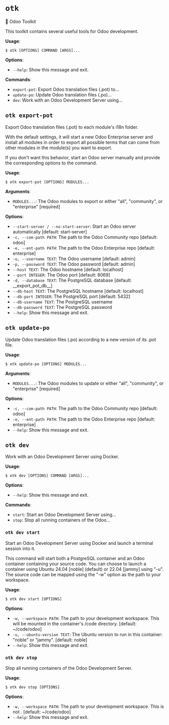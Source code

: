 # `otk`

🧰 Odoo Toolkit

This toolkit contains several useful tools for Odoo development.

**Usage**:

```console
$ otk [OPTIONS] COMMAND [ARGS]...
```

**Options**:

* `--help`: Show this message and exit.

**Commands**:

* `export-pot`: Export Odoo translation files (.pot) to...
* `update-po`: Update Odoo translation files (.po)...
* `dev`: Work with an Odoo Development Server using...

## `otk export-pot`

Export Odoo translation files (.pot) to each module's i18n folder.

With the default settings, it will start a new Odoo Enterprise server and install all modules in order to export
all possible terms that can come from other modules in the module(s) you want to export.

If you don't want this behavior, start an Odoo server manually and provide the corresponding options to the
command.

**Usage**:

```console
$ otk export-pot [OPTIONS] MODULES...
```

**Arguments**:

* `MODULES...`: The Odoo modules to export or either "all", "community", or "enterprise"  [required]

**Options**:

* `--start-server / --no-start-server`: Start an Odoo server automatically  [default: start-server]
* `-c, --com-path PATH`: The path to the Odoo Community repo  [default: odoo]
* `-e, --ent-path PATH`: The path to the Odoo Enterprise repo  [default: enterprise]
* `-u, --username TEXT`: The Odoo username  [default: admin]
* `-p, --password TEXT`: The Odoo password  [default: admin]
* `--host TEXT`: The Odoo hostname  [default: localhost]
* `--port INTEGER`: The Odoo port  [default: 8069]
* `-d, --database TEXT`: The PostgreSQL database  [default: \_\_export\_pot\_db\_\_]
* `--db-host TEXT`: The PostgreSQL hostname  [default: localhost]
* `--db-port INTEGER`: The PostgreSQL port  [default: 5432]
* `--db-username TEXT`: The PostgreSQL username
* `--db-password TEXT`: The PostgreSQL password
* `--help`: Show this message and exit.

## `otk update-po`

Update Odoo translation files (.po) according to a new version of its .pot file.

**Usage**:

```console
$ otk update-po [OPTIONS] MODULES...
```

**Arguments**:

* `MODULES...`: The Odoo modules to update or either "all", "community", or "enterprise"  [required]

**Options**:

* `-c, --com-path PATH`: The path to the Odoo Community repo  [default: odoo]
* `-e, --ent-path PATH`: The path to the Odoo Enterprise repo  [default: enterprise]
* `--help`: Show this message and exit.

## `otk dev`

Work with an Odoo Development Server using Docker.

**Usage**:

```console
$ otk dev [OPTIONS] COMMAND [ARGS]...
```

**Options**:

* `--help`: Show this message and exit.

**Commands**:

* `start`: Start an Odoo Development Server using...
* `stop`: Stop all running containers of the Odoo...

### `otk dev start`

Start an Odoo Development Server using Docker and launch a terminal session into it.

This command will start both a PostgreSQL container and an Odoo container containing your source code.
You can choose to launch a container using Ubuntu 24.04 [noble] (default) or 22.04 [jammy] using "-u".
The source code can be mapped using the "-w" option as the path to your workspace.

**Usage**:

```console
$ otk dev start [OPTIONS]
```

**Options**:

* `-w, --workspace PATH`: The path to your development workspace. This will be mounted in the container's /code directory.  [default: ~/code/odoo]
* `-u, --ubuntu-version TEXT`: The Ubuntu version to run in this container: "noble" or "jammy".  [default: noble]
* `--help`: Show this message and exit.

### `otk dev stop`

Stop all running containers of the Odoo Development Server.

**Usage**:

```console
$ otk dev stop [OPTIONS]
```

**Options**:

* `-w, --workspace PATH`: The path to your development workspace. This is not .  [default: ~/code/odoo]
* `--help`: Show this message and exit.
